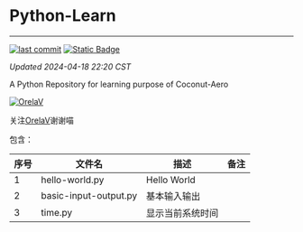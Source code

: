 # Python-Learn

------------------------------------------------------------------------

[![last commit](https://img.shields.io/github/last-commit/Coconut-Aero/PythonLearn)](https://github.com/Coconut-Aero/PythonLearn/commits/master)
[![Static Badge](https://img.shields.io/badge/Coconut-Aero-blue)](https://github.com/Coconut-Aero)


_Updated 2024-04-18 22:20 CST_

A Python Repository for learning purpose of Coconut-Aero


[![OrelaV](https://i2.hdslb.com/bfs/face/d812a48f1ca84d4f60a112dc31ba65546a787a76.jpg@240w_240h_1c_1s_!web-avatar-space-header.avif "@OrelaV")](https://space.bilibili.com/3546375738361934)

关注[OrelaV](https://space.bilibili.com/3546375738361934)谢谢喵



包含：

| 序号  | 文件名                   | 描述          | 备注 |
|-----|-----------------------|-------------|----|
| 1   | hello-world.py        | Hello World |    |
| 2   | basic-input-output.py | 基本输入输出      |    |
| 3   | time.py               | 显示当前系统时间    |    |
 


